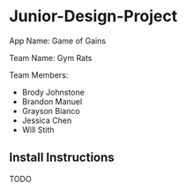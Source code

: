 # Junior-Design-Project

App Name: Game of Gains

Team Name: Gym Rats

Team Members:
- Brody Johnstone
- Brandon Manuel
- Grayson Bianco
- Jessica Chen
- Will Stith

## Install Instructions
TODO